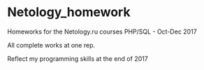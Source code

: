 # Netology_homework

Homeworks for the Netology.ru courses PHP/SQL - Oct-Dec 2017

All complete works at one rep.

Reflect my programming skills at the end of 2017
